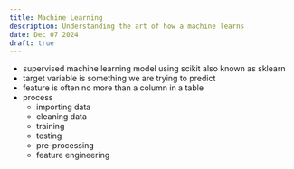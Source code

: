```yaml
---
title: Machine Learning
description: Understanding the art of how a machine learns
date: Dec 07 2024
draft: true
---
```


- supervised machine learning model using scikit also known as sklearn
- target variable is something we are trying to predict
- feature is often no more than a column in a table
- process
  - importing data
  - cleaning data
  - training
  - testing
  - pre-processing
  - feature engineering

